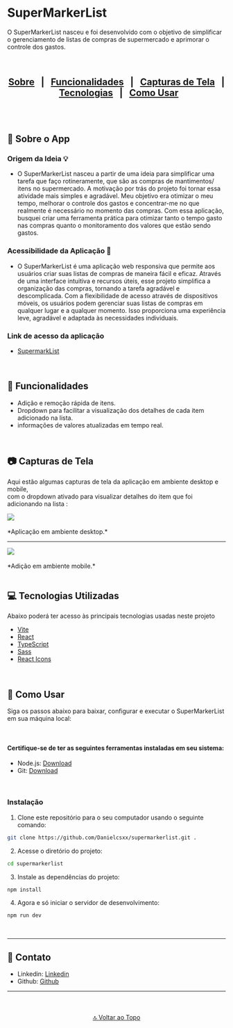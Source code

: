 # SuperMarkerList
O SuperMarkerList nasceu e foi desenvolvido com o objetivo de simplificar o gerenciamento de listas de compras de supermercado e aprimorar o controle dos gastos.

<br/>

<div style="text-align: center;">
  <h2>
    <a href="#-sobre-o-app">Sobre</a> &#xa0; | &#xa0;
    <a href="#-funcionalidades">Funcionalidades</a> &#xa0; | &#xa0;
    <a href="#-capturas-de-tela">Capturas de Tela</a> &#xa0; | &#xa0;
    <a href="#-tecnologias-utilizadas">Tecnologias</a> &#xa0; | &#xa0;
    <a href="#-como-usar">Como Usar</a>
  </h2>
</div>


<br/>
<br/>

## 🧠 Sobre o App

### Origem da Ideia 💡

- O SuperMarkerList nasceu a partir de uma ideia para simplificar uma tarefa que faço rotineramente, que são as compras de mantimentos/ itens no supermercado. A motivação por trás do projeto foi tornar essa atividade mais simples e agradável. Meu objetivo era otimizar o meu tempo, melhorar o controle dos gastos e concentrar-me no que realmente é necessário no momento das compras. Com essa aplicação, busquei criar uma ferramenta prática para otimizar tanto o tempo gasto nas compras quanto o monitoramento dos valores que estão sendo gastos.

### Acessibilidade da Aplicação 🎯

- O SuperMarkerList é uma aplicação web responsiva que permite aos usuários criar suas listas de compras de maneira fácil e eficaz. Através de uma interface intuitiva e recursos úteis, esse projeto simplifica a organização das compras, tornando a tarefa agradável e descomplicada. Com a flexibilidade de acesso através de dispositivos móveis, os usuários podem gerenciar suas listas de compras em qualquer lugar e a qualquer momento. Isso proporciona uma experiência leve, agradável e adaptada às necessidades individuais.

### Link de acesso da aplicação
- [SupermarkList](https://supermarklist.netlify.app/)

<br/>

## 📌 Funcionalidades

- Adição e remoção rápida de itens.
- Dropdown para facilitar a visualização dos detalhes de cada item adicionado na lista.
- informações de valores atualizadas em tempo real.

<br/>

## 📷 Capturas de Tela

Aqui estão algumas capturas de tela da aplicação em ambiente desktop e mobile, <br/>
com o dropdown ativado para visualizar detalhes do item que foi adicionando na lista :

<div>
<img src="https://github.com/Danielcsxx/supermarkerlist/assets/89713333/f891f371-ae96-407b-8202-7d8400de547a" width:"50%">
</div>

<br/>
*Aplicação em ambiente desktop.*
<br/>

---

<div>
<img src="https://github.com/Danielcsxx/supermarkerlist/assets/89713333/b73a9b10-a074-491d-b61d-0a12da7994e9" width:"60%">
</div>

<br/>
*Adição em ambiente mobile.*
<br/>

<br/>

## 💻 Tecnologias Utilizadas

Abaixo poderá ter acesso às principais tecnologias usadas neste projeto

- [Vite](https://vitejs.dev/)
- [React](https://reactjs.org/)
- [TypeScript](https://www.typescriptlang.org/)
- [Sass](https://sass-lang.com/)
- [React Icons](https://react-icons.github.io/react-icons/)

<br/>

## 📖 Como Usar

Siga os passos abaixo para baixar, configurar e executar o SuperMarkerList em sua máquina local:

<br/>

#### Certifique-se de ter as seguintes ferramentas instaladas em seu sistema:
- Node.js: [Download](https://nodejs.org/)
- Git: [Download](https://git-scm.com/)

<br/>

### Instalação

1. Clone este repositório para o seu computador usando o seguinte comando:

```bash
git clone https://github.com/Danielcsxx/supermarkerlist.git .
````

2. Acesse o diretório do projeto:
```bash
cd supermarkerlist
```

3. Instale as dependências do projeto:
```bash
npm install
``` 

4. Agora e só iniciar o servidor de desenvolvimento:
```bash
npm run dev
```

<br/>

---

## 🚀 Contato 
- Linkedin: [Linkedin](https://www.linkedin.com/in/danielcsxx/)</br> 
- Github: [Github](https://github.com/Danielcsxx)

---

<br/>

<div style="text-align: center;">
  <a href="#supermarkerlist" style="display: inline-block; margin-top: 20px;">🔝 Voltar ao Topo</a>
</div>
